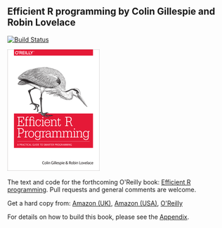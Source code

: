 ## Efficient R programming by Colin Gillespie and Robin Lovelace
[![Build Status](https://travis-ci.org/csgillespie/efficientR.png?branch=master)](https://travis-ci.org/csgillespie/efficientR) 

![alt text](figures/f0_front_scale.png)

The text and code for the forthcoming O'Reilly book: [Efficient R programming](https://csgillespie.github.io/efficientR/). Pull requests and general comments are welcome.

Get a hard copy from: [Amazon (UK)](https://alexa.design/2pmrqBj), [Amazon (USA)](https://alexa.design/2pmfpf4), [O'Reilly](http://shop.oreilly.com/product/0636920047995.do)

For details on how to build this book, please see the [Appendix](https://csgillespie.github.io/efficientR/building-the-book-from-source.html).
